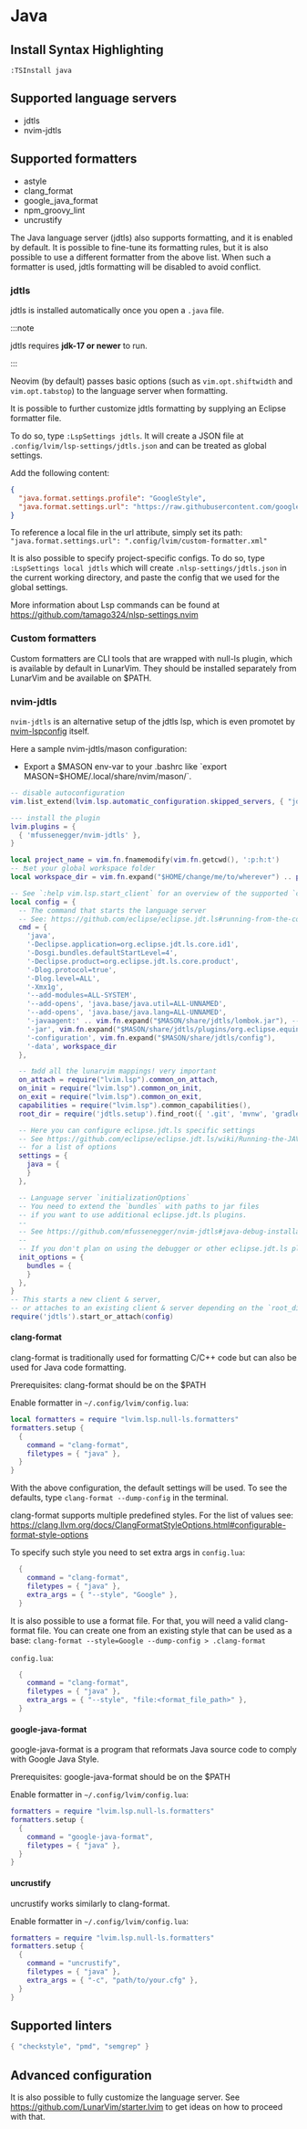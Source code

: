 # Java

## Install Syntax Highlighting

```vim
:TSInstall java
```

## Supported language servers

- jdtls
- nvim-jdtls

## Supported formatters

- astyle
- clang_format
- google_java_format
- npm_groovy_lint
- uncrustify

The Java language server (jdtls) also supports formatting, and it is enabled by default. It is possible to fine-tune its formatting rules, but it is also possible to use a different formatter from the above list. When such a formatter is used, jdtls formatting will be disabled to avoid conflict.

### jdtls

jdtls is installed automatically once you open a `.java` file.

:::note

jdtls requires **jdk-17 or newer** to run.

:::

Neovim (by default) passes basic options (such as `vim.opt.shiftwidth` and `vim.opt.tabstop`) to the language server when formatting.

It is possible to further customize jdtls formatting by supplying an Eclipse formatter file.

To do so, type `:LspSettings jdtls`. It will create a JSON file at `.config/lvim/lsp-settings/jdtls.json` and can be treated as global settings.

Add the following content:

```json
{
  "java.format.settings.profile": "GoogleStyle",
  "java.format.settings.url": "https://raw.githubusercontent.com/google/styleguide/gh-pages/eclipse-java-google-style.xml"
}
```

To reference a local file in the url attribute, simply set its path: `"java.format.settings.url": ".config/lvim/custom-formatter.xml"`

It is also possible to specify project-specific configs. To do so, type `:LspSettings local jdtls` which will create `.nlsp-settings/jdtls.json` in the current working directory, and paste the config that we used for the global settings.

More information about Lsp commands can be found at https://github.com/tamago324/nlsp-settings.nvim

### Custom formatters

Custom formatters are CLI tools that are wrapped with null-ls plugin, which is available by default in LunarVim. They should be installed separately from LunarVim and be available on $PATH.

### nvim-jdtls

`nvim-jdtls` is an alternative setup of the jdtls lsp, which is even promotet by [nvim-lspconfig](https://github.com/neovim/nvim-lspconfig/blob/0011c435282f043a018e23393cae06ed926c3f4a/lua/lspconfig/server_configurations/jdtls.lua#L132) itself.

Here a sample nvim-jdtls/mason configuration:

- Export a $MASON env-var to your .bashrc like `export MASON=$HOME/.local/share/nvim/mason/`.

```lua title="config.lua"
-- disable autoconfiguration
vim.list_extend(lvim.lsp.automatic_configuration.skipped_servers, { "jdtls" })

--- install the plugin
lvim.plugins = {
  { 'mfussenegger/nvim-jdtls' },
}
```

```lua title="ftplugin/java.lua"
local project_name = vim.fn.fnamemodify(vim.fn.getcwd(), ':p:h:t')
-- ❗set your global workspace folder
local workspace_dir = vim.fn.expand("$HOME/change/me/to/wherever") .. project_name

-- See `:help vim.lsp.start_client` for an overview of the supported `config` options.
local config = {
  -- The command that starts the language server
  -- See: https://github.com/eclipse/eclipse.jdt.ls#running-from-the-command-line
  cmd = {
    'java',
    '-Declipse.application=org.eclipse.jdt.ls.core.id1',
    '-Dosgi.bundles.defaultStartLevel=4',
    '-Declipse.product=org.eclipse.jdt.ls.core.product',
    '-Dlog.protocol=true',
    '-Dlog.level=ALL',
    '-Xmx1g',
    '--add-modules=ALL-SYSTEM',
    '--add-opens', 'java.base/java.util=ALL-UNNAMED',
    '--add-opens', 'java.base/java.lang=ALL-UNNAMED',
    '-javaagent:' .. vim.fn.expand("$MASON/share/jdtls/lombok.jar"), -- LOMBOK ❤️
    '-jar', vim.fn.expand("$MASON/share/jdtls/plugins/org.eclipse.equinox.launcher.jar"),
    '-configuration', vim.fn.expand("$MASON/share/jdtls/config"),
    '-data', workspace_dir
  },

  -- ❗add all the lunarvim mappings! very important
  on_attach = require("lvim.lsp").common_on_attach,
  on_init = require("lvim.lsp").common_on_init,
  on_exit = require("lvim.lsp").common_on_exit,
  capabilities = require("lvim.lsp").common_capabilities(),
  root_dir = require('jdtls.setup').find_root({ '.git', 'mvnw', 'gradlew' }),

  -- Here you can configure eclipse.jdt.ls specific settings
  -- See https://github.com/eclipse/eclipse.jdt.ls/wiki/Running-the-JAVA-LS-server-from-the-command-line#initialize-request
  -- for a list of options
  settings = {
    java = {
    }
  },

  -- Language server `initializationOptions`
  -- You need to extend the `bundles` with paths to jar files
  -- if you want to use additional eclipse.jdt.ls plugins.
  --
  -- See https://github.com/mfussenegger/nvim-jdtls#java-debug-installation
  --
  -- If you don't plan on using the debugger or other eclipse.jdt.ls plugins you can remove this
  init_options = {
    bundles = {
    }
  },
}
-- This starts a new client & server,
-- or attaches to an existing client & server depending on the `root_dir`.
require('jdtls').start_or_attach(config)
```

#### clang-format

clang-format is traditionally used for formatting C/C++ code but can also be used for Java code formatting.

Prerequisites:
clang-format should be on the $PATH

Enable formatter in `~/.config/lvim/config.lua`:

```lua
local formatters = require "lvim.lsp.null-ls.formatters"
formatters.setup {
  {
    command = "clang-format",
    filetypes = { "java" },
  }
}
```

With the above configuration, the default settings will be used. To see the defaults, type `clang-format --dump-config` in the terminal.

clang-format supports multiple predefined styles. For the list of values see: https://clang.llvm.org/docs/ClangFormatStyleOptions.html#configurable-format-style-options

To specify such style you need to set extra args in `config.lua`:

```lua
  {
    command = "clang-format",
    filetypes = { "java" },
    extra_args = { "--style", "Google" },
  }
```

It is also possible to use a format file. For that, you will need a valid clang-format file. You can create one from an existing style that can be used as a base: `clang-format --style=Google --dump-config > .clang-format`

`config.lua`:

```lua
  {
    command = "clang-format",
    filetypes = { "java" },
    extra_args = { "--style", "file:<format_file_path>" },
  }
```

#### google-java-format

google-java-format is a program that reformats Java source code to comply with Google Java Style.

Prerequisites:
google-java-format should be on the $PATH

Enable formatter in `~/.config/lvim/config.lua`:

```lua
formatters = require "lvim.lsp.null-ls.formatters"
formatters.setup {
  {
    command = "google-java-format",
    filetypes = { "java" },
  }
}
```

#### uncrustify

uncrustify works similarly to clang-format.

Enable formatter in `~/.config/lvim/config.lua`:

```lua
formatters = require "lvim.lsp.null-ls.formatters"
formatters.setup {
  {
    command = "uncrustify",
    filetypes = { "java" },
    extra_args = { "-c", "path/to/your.cfg" },
  }
}
```

## Supported linters

```lua
{ "checkstyle", "pmd", "semgrep" }
```

## Advanced configuration

It is also possible to fully customize the language server. See https://github.com/LunarVim/starter.lvim to get ideas on how to proceed with that.
